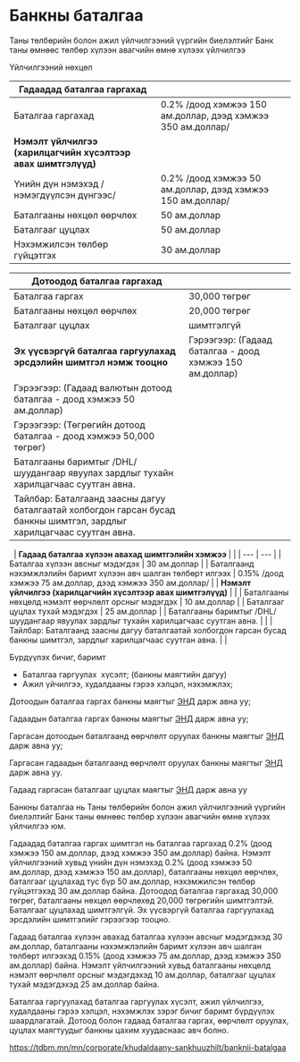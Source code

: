 # Банкны баталгаа

Таны төлбөрийн болон ажил үйлчилгээний үүргийн биелэлтийг Банк таны өмнөөс төлбөр хүлээн авагчийн өмнө хүлээх үйлчилгээ

Үйлчилгээний нөхцөл

| **Гадаадад баталгаа гаргахад** | |
| --- | --- |
| Баталгаа гаргахад | 0.2% /доод хэмжээ 150 ам.доллар, дээд хэмжээ 350 ам.доллар/ |
| **Нэмэлт үйлчилгээ (харилцагчийн хүсэлтээр авах шимтгэлүүд)** | |
| Үнийн дүн нэмэхэд /нэмэгдүүлсэн дүнгээс/ | 0.2% /доод хэмжээ 50 ам.доллар, дээд хэмжээ 150 ам.доллар/ |
| Баталгааны нөхцөл өөрчлөх | 50 ам.доллар |
| Баталгааг цуцлах | 50 ам.доллар |
| Нэхэмжилсэн төлбөр гүйцэтгэх | 30 ам.доллар |

| Дотоодод баталгаа гаргахад | |
| --- | --- |
| Баталгаа гаргах | 30,000 төгрөг |
| Баталгааны нөхцөл өөрчлөх | 20,000 төгрөг |
| Баталгааг цуцлах | шимтгэлгүй |
| **Эх үүсвэргүй баталгаа гаргуулахад эрсдэлийн шимтгэл нэмж тооцно** | Гэрээгээр: (Гадаад баталгаа - доод хэмжээ 150 ам.доллар) |
| Гэрээгээр: (Гадаад валютын дотоод баталгаа - доод хэмжээ 50 ам.доллар) |
| Гэрээгээр: (Төгрөгийн дотоод баталгаа - доод хэмжээ 50,000 төгрөг) |
| Баталгааны баримтыг /DHL/ шуудангаар явуулах зардлыг тухайн харилцагчаас суутган авна. | |
| Тайлбар: Баталгаанд заасны дагуу баталгаатай холбогдон гарсан бусад банкны шимтгэл, зардлыг харилцагчаас суутган авна. | |

 
| **Гадаад баталгаа хүлээн авахад шимтгэлийн хэмжээ** | |
| --- | --- |
| Баталгаа хүлээн авсныг мэдэгдэх | 30 ам.доллар |
| Баталгаанд нэхэмжлэлийн баримт хүлээн авч шалган төлбөрт илгээх | 0.15% /доод хэмжээ 75 ам.доллар, дээд хэмжээ 350 ам.доллар/ |
| **Нэмэлт үйлчилгээ (харилцагчийн хүсэлтээр авах шимтгэлүүд)** | |
| Баталгааны нөхцөлд нэмэлт өөрчлөлт орсныг мэдэгдэх | 10 ам.доллар |
| Баталгааг цуцлах тухай мэдэгдэх | 25 ам.доллар |
| Баталгааны баримтыг /DHL/ шуудангаар явуулах зардлыг тухайн харилцагчаас суутган авна. | |
| Тайлбар: Баталгаанд заасны дагуу баталгаатай холбогдон гарсан бусад банкны шимтгэл, зардлыг харилцагчаас суутган авна. | |

Бүрдүүлэх бичиг, баримт

* Баталгаа гаргуулах  хүсэлт; (банкны маягтийн дагуу)
* Ажил үйчилгээ, худалдааны гэрээ хэлцэл, нэхэмжлэх;

Дотоодын баталгаа гаргах банкны маягтыг [ЭНД](https://www.tdbm.mn/sites/default/files/2025-02/1_0.pdf) дарж авна уу;

Гадаадын баталгаа гаргах банкны маягтыг [ЭНД](https://www.tdbm.mn/sites/default/files/2025-02/2.pdf) дарж авна уу;

Гаргасан дотоодын баталгаанд өөрчлөлт оруулах банкны маягтыг [ЭНД](https://www.tdbm.mn/sites/default/files/2025-02/3.pdf) дарж авна уу;

Гаргасан гадаадын баталгаанд өөрчлөлт оруулах банкны маягтыг [ЭНД](https://www.tdbm.mn/sites/default/files/2025-02/4.pdf) дарж авна уу.

Гадаад гаргасан баталгааг цуцлах маягтыг [ЭНД](https://www.tdbm.mn/sites/default/files/2025-02/5_0.pdf) дарж авна уу


Банкны баталгаа нь Таны төлбөрийн болон ажил үйлчилгээний үүргийн биелэлтийг Банк таны өмнөөс төлбөр хүлээн авагчийн өмнө хүлээх үйлчилгээ юм.

Гадаадад баталгаа гаргах шимтгэл нь баталгаа гаргахад 0.2% (доод хэмжээ 150 ам.доллар, дээд хэмжээ 350 ам.доллар) байна. Нэмэлт үйлчилгээний хувьд үнийн дүн нэмэхэд 0.2% (доод хэмжээ 50 ам.доллар, дээд хэмжээ 150 ам.доллар), баталгааны нөхцөл өөрчлөх, баталгааг цуцлахад тус бүр 50 ам.доллар, нэхэмжилсэн төлбөр гүйцэтгэхэд 30 ам.доллар байна. Дотоодод баталгаа гаргахад 30,000 төгрөг, баталгааны нөхцөл өөрчлөхөд 20,000 төгрөгийн шимтгэлтэй. Баталгааг цуцлахад шимтгэлгүй. Эх үүсвэргүй баталгаа гаргуулахад эрсдэлийн шимтгэлийг гэрээгээр тооцно.

Гадаад баталгаа хүлээн авахад баталгаа хүлээн авсныг мэдэгдэхэд 30 ам.доллар, баталгааны нэхэмжлэлийн баримт хүлээн авч шалган төлбөрт илгээхэд 0.15% (доод хэмжээ 75 ам.доллар, дээд хэмжээ 350 ам.доллар) байна. Нэмэлт үйлчилгээний хувьд баталгааны нөхцөлд нэмэлт өөрчлөлт орсныг мэдэгдэхэд 10 ам.доллар, баталгааг цуцлах тухай мэдэгдэхэд 25 ам.доллар байна.

Баталгаа гаргуулахад баталгаа гаргуулах хүсэлт, ажил үйлчилгээ, худалдааны гэрээ хэлцэл, нэхэмжлэх зэрэг бичиг баримт бүрдүүлэх шаардлагатай. Дотоод болон гадаад баталгаа гаргах, өөрчлөлт оруулах, цуцлах маягтуудыг банкны цахим хуудаснаас авч болно.

https://tdbm.mn/mn/corporate/khudaldaany-sankhuuzhilt/banknii-batalgaa